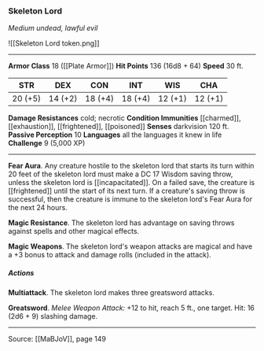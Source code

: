 ### Skeleton Lord
_Medium undead, lawful evil_

![[Skeleton Lord token.png]]




---

**Armor Class** 18 ([[Plate Armor]])
**Hit Points** 136 (16d8 + 64)
**Speed** 30 ft.

| STR     | DEX     | CON     | INT     | WIS     | CHA     |
|---------|---------|---------|---------|---------|---------|
| 20 (+5) | 14 (+2) | 18 (+4) | 18 (+4) | 12 (+1) | 12 (+1) |

**Damage Resistances** cold; necrotic
**Condition Immunities** [[charmed]], [[exhaustion]], [[frightened]], [[poisoned]]
**Senses** darkvision 120 ft.
**Passive Perception** 10
**Languages** all the languages it knew in life
**Challenge** 9 (5,000 XP)

---

**Fear Aura**. Any creature hostile to the skeleton lord that starts its turn within 20 feet of the skeleton lord must make a DC 17 Wisdom saving throw, unless the skeleton lord is [[incapacitated]]. On a failed save, the creature is [[frightened]] until the start of its next turn. If a creature's saving throw is successful, then the creature is immune to the skeleton lord's Fear Aura for the next 24 hours.

**Magic Resistance**. The skeleton lord has advantage on saving throws against spells and other magical effects.

**Magic Weapons**. The skeleton lord's weapon attacks are magical and have a +3 bonus to attack and damage rolls (included in the attack).

##### Actions
**Multiattack**. The skeleton lord makes three greatsword attacks.

**Greatsword**. _Melee Weapon Attack:_ +12 to hit, reach 5 ft., one target. Hit: 16 (2d6 + 9) slashing damage.


---

Source: [[MaBJoV]], page 149